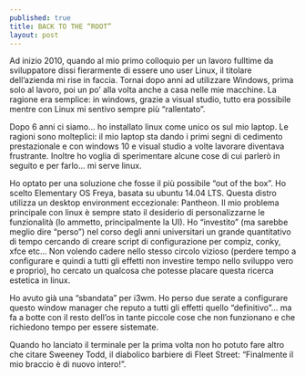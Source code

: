 ```yaml
---
published: true
title: BACK TO THE “ROOT”
layout: post
---
```

Ad inizio 2010, quando al mio primo colloquio per un lavoro fulltime da sviluppatore dissi fierarmente di essere uno user Linux, il titolare dell’azienda mi rise in faccia. Tornai dopo anni ad utilizzare Windows, prima solo al lavoro, poi un po’ alla volta anche a casa nelle mie macchine. La ragione era semplice: in windows, grazie a visual studio, tutto era possibile mentre con Linux mi sentivo sempre più “rallentato”.

Dopo 6 anni ci siamo… ho installato linux come unico os sul mio laptop. Le ragioni sono molteplici: il mio laptop sta dando i primi segni di cedimento prestazionale e con windows 10 e visual studio a volte lavorare diventava frustrante. Inoltre ho voglia di sperimentare alcune cose di cui parlerò in seguito e per farlo… mi serve linux.

Ho optato per una soluzione che fosse il più possibile “out of the box”. Ho scelto Elementary OS Freya, basata su ubuntu 14.04 LTS. Questa distro utilizza un desktop environment eccezionale: Pantheon. Il mio problema principale con linux è sempre stato il desiderio di personalizzarne le funzionalità (lo ammetto, principalmente la UI). Ho “investito” (ma sarebbe meglio dire “perso”) nel corso degli anni universitari un grande quantitativo di tempo cercando di creare script di configurazione per compiz, conky, xfce etc… Non volendo cadere nello stesso circolo vizioso (perdere tempo a configurare e quindi a tutti gli effetti non investire tempo nello sviluppo vero e proprio), ho cercato un qualcosa che potesse placare questa ricerca estetica in linux.

Ho avuto già una “sbandata” per i3wm. Ho perso due serate a configurare questo window manager che reputo a tutti gli effetti quello “definitivo”… ma fa a botte con il resto dell’os in tante piccole cose che non funzionano e che richiedono tempo per essere sistemate.

Quando ho lanciato il terminale per la prima volta non ho potuto fare altro che citare Sweeney Todd, il diabolico barbiere di Fleet Street: “Finalmente il mio braccio è di nuovo intero!”.

 